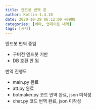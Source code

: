 ```yaml
---
title: 엔드봇 번역 중
author: Kotlin-1.4.10
date: 2020-10-29 06:12:00 +0900
categories: [베타, 업데이트 내역]
tags: [공지]
---
```


엔드봇 번역 중임
- 구버전 엔드봇 기반
- DB 호환 안 됨

번역 진행도
- main.py 완료
- att.py 완료 
- botmaker.py 코드 번역 완료, json 미작성
- chat.py 코드 번역 완료, json 미작성 
